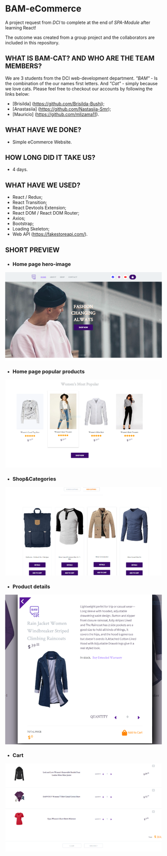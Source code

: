 # BAM-eCommerce
A project request from *DCI* to complete at the end of *SPA-Module* after learning React!

The outcome was created from a group project and the collaborators are included in this repository.

## WHAT IS BAM-CAT? AND WHO ARE THE TEAM MEMBERS?

We are 3 students from the DCI web-development department. *"BAM"* - Is the combination of the our names first letters. And *"Cat"* - simply because we love cats. Please feel free to checkout our accounts by following the links below: 

- [Brisilda] (https://github.com/Brisilda-Bushi);
- [Anastasiia] (https://github.com/Nastasiia-Smr);
- [Mauricio] (https://github.com/mlizama11).
## WHAT HAVE WE DONE?

- Simple eCommerce Website.

## HOW LONG DID IT TAKE US?

- 4 days.

## WHAT HAVE WE USED?

- React / Redux;
- React Transition;
- React Devtools Extension;
- React DOM / React DOM Router;
- Axios;
- Bootstrap;
- Loading Skeleton;
- Web API (https://fakestoreapi.com/).

## SHORT PREVIEW

- ### __Home page hero-image__
![BamCat](preview/home-page-capture.png)

- ### __Home page popular products__
![BamCat](preview/home-page-popular-capture.png)

- ### __Shop&Categories__
![BamCat](preview/shop-capture.png)

- ### __Product details__
![BamCat](preview/modal-product-capture.png)

- ### __Cart__
![BamCat](preview/cart-capture.png)